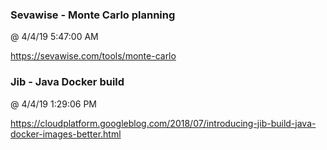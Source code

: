 ﻿

### Sevawise - Monte Carlo planning
@ 4/4/19 5:47:00 AM

https://sevawise.com/tools/monte-carlo



### Jib - Java Docker build
@ 4/4/19 1:29:06 PM

https://cloudplatform.googleblog.com/2018/07/introducing-jib-build-java-docker-images-better.html

